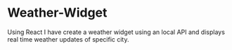 # Weather-Widget
Using React I have create a weather widget using an local API and displays real time weather updates of specific city.
